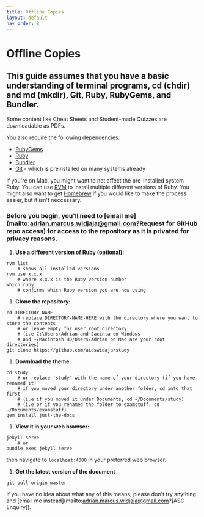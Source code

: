 ```yaml
---
title: Offline Copies
layout: default
nav_order: 8
---
```


# Offline Copies
## This guide assumes that you have a basic understanding of terminal programs, cd (chdir) and md (mkdir), Git, Ruby, RubyGems, and Bundler.

Some content like Cheat Sheets and Student-made Quizzes are downloadable as PDFs.

You also require the following dependencies:
- [RubyGems](https://rubygems.org/)
- [Ruby](https://www.ruby-lang.org/en/)
- [Bundler](https://bundler.io/)
- [Git](https://git-scm.com/) - which is preinstalled on many systems already

If you're on Mac, you might want to not affect the pre-installed system Ruby. You can use [RVM](https://rvm.io) to install multiple different versions of Ruby. You might also want to get [Homebrew](https://brew.sh) if you would like to make the process easier, but it isn't neccessary.

### Before you begin, you'll need to [email me](mailto:adrian.marcus.widjaja@gmail.com?Request for GitHub repo access) for access to the repository as it is privated for privacy reasons. 

1. **Use a different version of Ruby (optional):**
```
rvm list
    # shows all installed versions
rvm use x.x.x
    # where x.x.x is the Ruby version number
which ruby
    # confirms which Ruby version you are now using
```

1. **Clone the repository:**
```
cd DIRECTORY-NAME 
    # replace DIRECTORY-NAME-HERE with the directory where you want to store the contents
    # or leave empty for user root directory 
    # (i.e C:\Users\Adrian and Jacinta on Windows
    # and ~/Macintosh HD/Users/Adrian on Mac are your root directories)
git clone https://github.com/aidswidaja/study
```
1. **Download the theme:**
```
cd study 
    # or replace 'study' with the name of your directory (if you have renamed it)
    # if you moved your directory under another folder, cd into that first
    # (i.e if you moved it under Documents, cd ~/Documents/study)
    # (i.e or if you renamed the folder to examstuff, cd ~/Documents/examstuff)
gem install just-the-docs
```
1. **View it in your web browser:**
```
jekyll serve
    # or
bundle exec jekyll serve
```
then navigate to `localhost:4000` in your preferred web browser. 

1. **Get the latest version of the document**
```
git pull origin master
```

If you have no idea about what any of this means, please don't try anything and [email me instead](mailto:adrian.marcus.widjaja@gmail.com?[ASC Enquiry]).